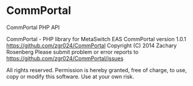CommPortal
==========

CommPortal PHP API

CommPortal - PHP library for MetaSwitch EAS CommPortal
version 1.0.1
https://github.com/zgr024/CommPortal
Copyright (C) 2014 Zachary Rosenberg
Please submit problem or error reports to https://github.com/zgr024/CommPortal/issues

All rights reserved.
Permission is hereby granted, free of charge, to use, copy or modify this software.  Use at your own risk.

